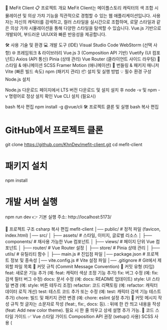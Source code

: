 🎨 MeFit Client
📋 프로젝트 개요
MeFit Client는 메이플스토리 캐릭터의 색 조합 시뮬레이션 및 의상 가챠 기능을 직관적으로 경험할 수 있는 웹 애플리케이션입니다.
사용자는 자신의 캐릭터를 검색하고, 컬러 스타일을 실시간으로 조합하며, 로얄 스타일과 같은 의상 가챠 시뮬레이션을 통해 다양한 스타일을 탐색할 수 있습니다.
Vue.js 기반으로 개발되어, 부드러운 UI/UX와 빠른 반응성을 제공합니다.

🛠️ 사용 기술 및 환경
💻 개발 도구 (IDE)
Visual Studio Code
WebStorm (선택 사항)
🌐 프레임워크 & 라이브러리
Vue.js 3 (Composition API 기반)
Vuetify (UI 컴포넌트)
Axios (API 통신)
Pinia (상태 관리)
Vue Router (클라이언트 사이드 라우팅)
🎨 스타일 & 애니메이션
SCSS
Framer Motion (애니메이션)
🚀 번들링 & 패키지 매니저
Vite (빠른 빌드 속도)
npm (패키지 관리)
📦 설치 및 실행 방법
💡 필수 환경 구성
Node.js 설치

Node.js 다운로드 페이지에서 LTS 버전 다운로드 및 설치
설치 후 node -v 및 npm -v 명령어로 정상 설치 확인
Vue CLI 설치 (필요시)

bash
복사
편집
npm install -g @vue/cli
🛠️ 프로젝트 클론 및 실행
bash
복사
편집
# GitHub에서 프로젝트 클론
git clone https://github.com/KhnDev/mefit-client.git
cd mefit-client

# 패키지 설치
npm install

# 개발 서버 실행
npm run dev
👉 기본 실행 주소: http://localhost:5173/

📌 프로젝트 구조
csharp
복사
편집
mefit-client
│── public/           # 정적 파일 (favicon, index.html)
│── src/
│   ├── assets/       # 스타일, 이미지, 글로벌 리소스
│   ├── components/   # 재사용 가능한 Vue 컴포넌트
│   ├── views/        # 페이지 단위 Vue 컴포넌트
│   ├── router/       # Vue Router 설정
│   ├── store/        # Pinia 상태 관리
│   ├── utils/        # 유틸리티 함수
│   ├── main.js       # 진입점 파일
│── package.json      # 프로젝트 정보 및 종속성
│── vite.config.js    # Vite 설정 파일
│── .gitignore        # Git에서 제외할 파일 목록
🎯 커밋 규칙 (Commit Message Convention)
📑 커밋 유형 (타입)
feat: 새로운 기능 추가 (예: feat: 캐릭터 색상 조정 기능 추가)
fix: 버그 수정 (예: fix: 검색 필터 버그 수정)
docs: 문서 수정 (예: docs: README 업데이트)
style: UI 스타일 변경 (예: style: 버튼 테두리 조정)
refactor: 코드 리팩토링 (예: refactor: 캐릭터 데이터 로직 개선)
test: 테스트 코드 추가 또는 수정 (예: test: 캐릭터 검색 기능 테스트 추가)
chore: 빌드 및 패키지 관련 변경 (예: chore: eslint 설정 추가)
📑 커밋 메시지 작성 규칙
첫 글자는 소문자로 작성 (feat:, fix:, docs: 등).
: 뒤에 한 칸 띄고 내용을 작성 (feat: Add new color theme).
필요 시 한 줄 띄우고 상세 설명 추가 가능.
📌 코드 스타일 가이드
✅ Vue 스타일 가이드
Composition API 권장 (setup() 사용)
SCSS 사용 (<style lang="scss" scoped>)
컴포넌트 네이밍 컨벤션
PascalCase 사용 (ColorPicker.vue, GachaSimulator.vue)
폴더별로 index.vue 활용 가능 (/views/Home/index.vue)
✅ CSS 스타일 가이드
BEM 네이밍 규칙 권장 (block__element--modifier)
SCSS 변수를 적극 활용 ($primary-color, $secondary-color)
반응형 디자인 고려 (Vuetify breakpoints 활용)
🔥 주요 기능
🎨 캐릭터 색상 조합 시뮬레이션

사용자가 직접 색상을 조합하여 프리뷰 확인
퍼스널 컬러 분석 기능 제공
🎰 로얄 스타일 가챠 시뮬레이션

실제 메이플스토리 확률 기반 가챠 구현
뽑기 이력 및 확률 표시
🚀 실시간 캐릭터 검색

닉네임 검색으로 캐릭터 데이터 로드
캐릭터 장비 및 스타일 프리뷰
📂 스타일 보관함

코디 조합 저장 및 공유 기능
저장한 코디 불러와 비교 가능
🎭 테마 및 디자인 컨셉
레트로 픽셀 아트 스타일 적용
메이플스토리 UI 느낌 유지
어두운 테마(Dark Mode) 지원 예정
👥 팀원 및 기여 방법
팀원: Hana (KhnDev), 기타 기여자
기여 가이드: CONTRIBUTING.md
📌 배포 (Deployment)
개발 환경: Vite + npm
배포 환경: AWS S3, CloudFront (예정)
CI/CD: GitHub Actions (예정)
📜 라이선스
이 프로젝트는 비공개 프로젝트이며, 무단 사용 및 배포를 금지합니다.

